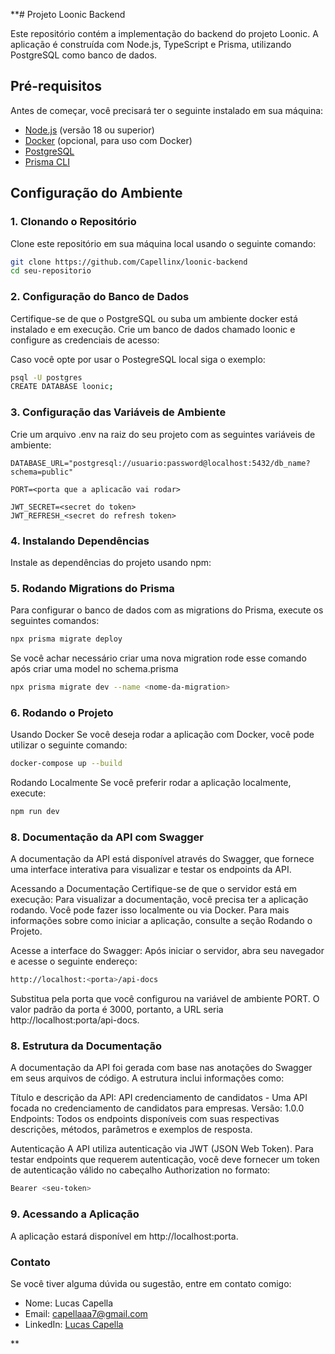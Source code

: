**# Projeto Loonic Backend

Este repositório contém a implementação do backend do projeto Loonic. A aplicação é construída com Node.js, TypeScript e Prisma, utilizando PostgreSQL como banco de dados.

## Pré-requisitos

Antes de começar, você precisará ter o seguinte instalado em sua máquina:

- [Node.js](https://nodejs.org/) (versão 18 ou superior)
- [Docker](https://www.docker.com/) (opcional, para uso com Docker)
- [PostgreSQL](https://www.postgresql.org/)
- [Prisma CLI](https://www.prisma.io/docs/getting-started/setup-prisma/start-from-scratch-typescript-postgres)

## Configuração do Ambiente

### 1. Clonando o Repositório

Clone este repositório em sua máquina local usando o seguinte comando:

```bash
git clone https://github.com/Capellinx/loonic-backend
cd seu-repositorio
```

### 2. Configuração do Banco de Dados
Certifique-se de que o PostgreSQL ou suba um ambiente docker está instalado e em execução. Crie um banco de dados chamado loonic e configure as credenciais de acesso:

Caso você opte por usar o PostegreSQL local siga o exemplo:
```bash
psql -U postgres
CREATE DATABASE loonic;
```
###  3. Configuração das Variáveis de Ambiente
Crie um arquivo .env na raiz do seu projeto com as seguintes variáveis de ambiente:
```dotenv
DATABASE_URL="postgresql://usuario:password@localhost:5432/db_name?schema=public"

PORT=<porta que a aplicacão vai rodar>

JWT_SECRET=<secret do token>
JWT_REFRESH_<secret do refresh token>
```
### 4. Instalando Dependências
Instale as dependências do projeto usando npm:

### 5. Rodando Migrations do Prisma
Para configurar o banco de dados com as migrations do Prisma, execute os seguintes comandos:

```bash
npx prisma migrate deploy
```
Se você achar necessário criar uma nova migration rode esse comando após criar uma model no schema.prisma

```bash
npx prisma migrate dev --name <nome-da-migration>
```
### 6. Rodando o Projeto
Usando Docker
Se você deseja rodar a aplicação com Docker, você pode utilizar o seguinte comando:

```bash
docker-compose up --build
````

Rodando Localmente
Se você preferir rodar a aplicação localmente, execute:
```bash
npm run dev
```

### 8. Documentação da API com Swagger
A documentação da API está disponível através do Swagger, que fornece uma interface interativa para visualizar e testar os endpoints da API.

Acessando a Documentação
Certifique-se de que o servidor está em execução: Para visualizar a documentação, você precisa ter a aplicação rodando. Você pode fazer isso localmente ou via Docker. Para mais informações sobre como iniciar a aplicação, consulte a seção Rodando o Projeto.

Acesse a interface do Swagger: Após iniciar o servidor, abra seu navegador e acesse o seguinte endereço:
```bash
http://localhost:<porta>/api-docs
````
Substitua <porta> pela porta que você configurou na variável de ambiente PORT. O valor padrão da porta é 3000, portanto, a URL seria http://localhost:porta/api-docs.


### 8. Estrutura da Documentação
A documentação da API foi gerada com base nas anotações do Swagger em seus arquivos de código. A estrutura inclui informações como:

Título e descrição da API: API credenciamento de candidatos - Uma API focada no credenciamento de candidatos para empresas.
Versão: 1.0.0
Endpoints: Todos os endpoints disponíveis com suas respectivas descrições, métodos, parâmetros e exemplos de resposta.

Autenticação
A API utiliza autenticação via JWT (JSON Web Token). Para testar endpoints que requerem autenticação, você deve fornecer um token de autenticação válido no cabeçalho Authorization no formato:

```bash
Bearer <seu-token>
```


### 9. Acessando a Aplicação
A aplicação estará disponível em http://localhost:porta.


### Contato
Se você tiver alguma dúvida ou sugestão, entre em contato comigo:

- Nome: Lucas Capella
- Email: capellaaa7@gmail.com
- LinkedIn: [Lucas Capella](https://www.linkedin.com/in/lucas-capella-dev/)


**